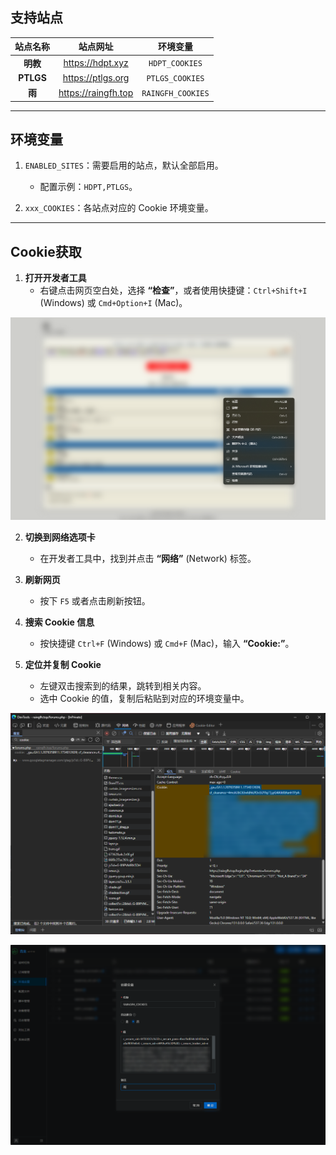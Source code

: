 ## 支持站点

| 站点名称  |      站点网址       |     环境变量      |
| :-------: | :-----------------: | :---------------: |
| **明教**  |  https://hdpt.xyz   |  `HDPT_COOKIES`   |
| **PTLGS** |  https://ptlgs.org  |  `PTLGS_COOKIES`  |
|  **雨**   | https://raingfh.top | `RAINGFH_COOKIES` |

---

## 环境变量

1. `ENABLED_SITES`：需要启用的站点，默认全部启用。
   - 配置示例：`HDPT,PTLGS`。

2. `xxx_COOKIES`：各站点对应的 Cookie 环境变量。

---

## Cookie获取

1. **打开开发者工具**
   - 右键点击网页空白处，选择 **“检查”**，或者使用快捷键：`Ctrl+Shift+I` (Windows) 或 `Cmd+Option+I` (Mac)。

![右键菜单的检查](assets/pt-context-menu.png)

2. **切换到网络选项卡**
   - 在开发者工具中，找到并点击 **“网络”** (Network) 标签。

3. **刷新网页**
   - 按下 `F5` 或者点击刷新按钮。

4. **搜索 Cookie 信息**
   - 按快捷键 `Ctrl+F` (Windows) 或 `Cmd+F` (Mac)，输入 **“Cookie:”**。

5. **定位并复制 Cookie**
   - 左键双击搜索到的结果，跳转到相关内容。
   - 选中 Cookie 的值，复制后粘贴到对应的环境变量中。


![Cookies 获取](assets/pt-cookie-acquisition.png)

![设置环境变量](assets/pt-env-variables-setup.png)

